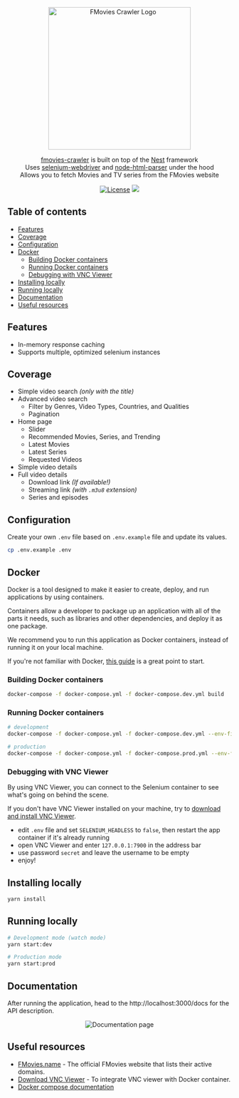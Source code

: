 <p align="center">
  <a href="https://github.com/Scrip7/fmovies-crawler" target="blank"><img src="https://raw.githubusercontent.com/Scrip7/fmovies-crawler/main/images/logo.png" width="320" alt="FMovies Crawler Logo" /></a>
</p>

<p align="center">
  <a href="https://github.com/Scrip7/fmovies-crawler" target="_blank">fmovies-crawler</a> is built on top of the <a href="https://github.com/nestjs/nest" target="_blank">Nest</a> framework<br/>Uses <a href="https://www.npmjs.com/package/selenium-webdriver" target="_blank">selenium-webdriver</a> and <a href="https://www.npmjs.com/package/node-html-parser" target="_blank">node-html-parser</a> under the hood<br/>Allows you to fetch Movies and TV series from the FMovies website
</p>

<p align="center">
  <a href="https://github.com/Scrip7/fmovies-crawler/blob/main/LICENSE" target="_blank"><img alt="License" src="https://img.shields.io/github/license/scrip7/fmovies-crawler?color=blue"></a>
  <a href="https://github.com/Scrip7/fmovies-crawler/pulls" target="_blank"><img src="https://img.shields.io/badge/PRs-welcome-brightgreen.svg" /></a>
</p>

## Table of contents

-   [Features](#features)
-   [Coverage](#coverage)
-   [Configuration](#configuration)
-   [Docker](#docker)
    -   [Building Docker containers](#building-docker-containers)
    -   [Running Docker containers](#running-docker-containers)
    -   [Debugging with VNC Viewer](#debugging-with-vnc-viewer)
-   [Installing locally](#installing-locally)
-   [Running locally](#running-locally)
-   [Documentation](#documentation)
-   [Useful resources](#useful-resources)

## Features

-   In-memory response caching
-   Supports multiple, optimized selenium instances

## Coverage

-   Simple video search _(only with the title)_
-   Advanced video search
    -   Filter by Genres, Video Types, Countries, and Qualities
    -   Pagination
-   Home page
    -   Slider
    -   Recommended Movies, Series, and Trending
    -   Latest Movies
    -   Latest Series
    -   Requested Videos
-   Simple video details
-   Full video details
    -   Download link _(If available!)_
    -   Streaming link _(with `.m3u8` extension)_
    -   Series and episodes

## Configuration

Create your own `.env` file based on `.env.example` file and update its values.

```bash
cp .env.example .env
```

## Docker

Docker is a tool designed to make it easier to create, deploy, and run applications by using containers.

Containers allow a developer to package up an application with all of the parts it needs, such as libraries and other dependencies, and deploy it as one package.

We recommend you to run this application as Docker containers, instead of running it on your local machine.

If you're not familiar with Docker, [this guide](https://docs.docker.com/get-started/) is a great point to start.

### Building Docker containers

```bash
docker-compose -f docker-compose.yml -f docker-compose.dev.yml build
```

### Running Docker containers

```bash
# development
docker-compose -f docker-compose.yml -f docker-compose.dev.yml --env-file ./.env up

# production
docker-compose -f docker-compose.yml -f docker-compose.prod.yml --env-file ./.env up -d
```

### Debugging with VNC Viewer

By using VNC Viewer, you can connect to the Selenium container to see what's going on behind the scene.

If you don't have VNC Viewer installed on your machine, try to [download and install VNC Viewer](https://www.realvnc.com/en/connect/download/viewer/).

-   edit `.env` file and set `SELENIUM_HEADLESS` to `false`, then restart the app container if it's already running
-   open VNC Viewer and enter `127.0.0.1:7900` in the address bar
-   use password `secret` and leave the username to be empty
-   enjoy!

## Installing locally

```bash
yarn install
```

## Running locally

```bash
# Development mode (watch mode)
yarn start:dev

# Production mode
yarn start:prod
```

## Documentation

After running the application, head to the http://localhost:3000/docs for the API description.

<p align="center">
  <img src="https://raw.githubusercontent.com/Scrip7/fmovies-crawler/main/images/docs.png" alt="Documentation page">
</p>

## Useful resources

-   [FMovies.name](https://fmovies.name/) - The official FMovies website that lists their active domains.
-   [Download VNC Viewer](https://www.realvnc.com/en/connect/download/viewer/) - To integrate VNC viewer with Docker container.
-   [Docker compose documentation](https://docs.docker.com/compose/)